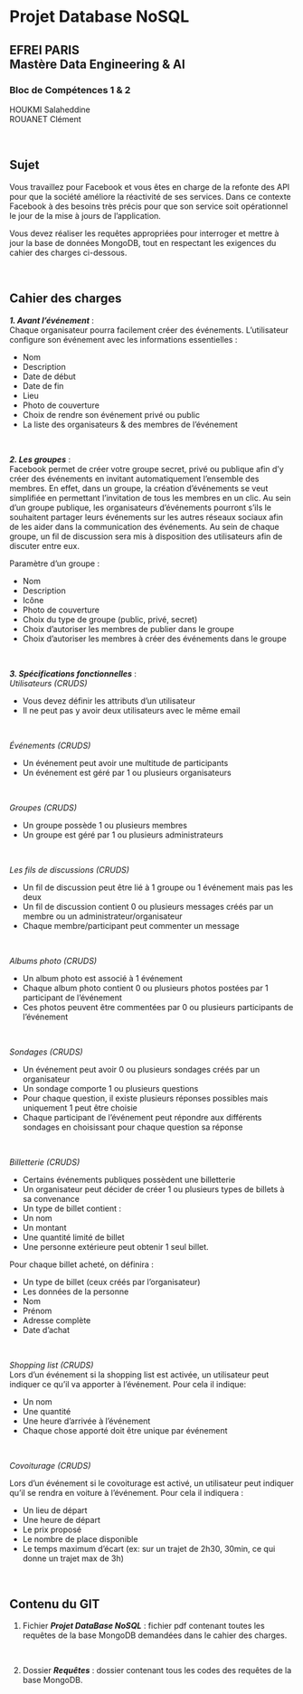 # Projet Database NoSQL

## EFREI PARIS <br> Mastère Data Engineering & AI 

### Bloc de Compétences 1 & 2

HOUKMI Salaheddine  
ROUANET Clément  

<br>

## Sujet
Vous travaillez pour Facebook et vous êtes en charge de la refonte des API pour que la société améliore la réactivité de ses services. Dans ce contexte Facebook à des besoins très précis pour que son service soit opérationnel le jour de la mise à jours de l’application.

Vous devez réaliser les requêtes appropriées pour interroger et mettre à jour la base de données MongoDB, tout en respectant les exigences du cahier des charges ci-dessous.

<br>

## Cahier des charges
***1. Avant l’événement*** : <br>
Chaque organisateur pourra facilement créer des événements.
L’utilisateur configure son événement avec les informations essentielles :
   - Nom
   - Description
   - Date de début
   - Date de fin
   - Lieu
   - Photo de couverture
   - Choix de rendre son événement privé ou public
   - La liste des organisateurs & des membres de l’événement

<br>

***2. Les groupes*** : <br>
Facebook permet de créer votre groupe secret, privé ou publique afin d’y créer des événements en invitant automatiquement l’ensemble des membres.
En effet, dans un groupe, la création d’événements se veut simplifiée en permettant l’invitation de tous les membres en un clic. Au sein d’un groupe publique, les organisateurs d’événements pourront s’ils le souhaitent partager leurs événements sur les autres réseaux sociaux afin de les aider dans la communication des événements.
Au sein de chaque groupe, un fil de discussion sera mis à disposition des utilisateurs afin de discuter entre eux.

Paramètre d’un groupe :
   - Nom
   - Description
   - Icône
   - Photo de couverture
   - Choix du type de groupe (public, privé, secret)
   - Choix d’autoriser les membres de publier dans le groupe
   - Choix d’autoriser les membres à créer des événements dans le groupe

<br>

***3. Spécifications fonctionnelles*** : <br>
*Utilisateurs (CRUDS)*
   - Vous devez définir les attributs d’un utilisateur
   - Il ne peut pas y avoir deux utilisateurs avec le même email

<br>

*Événements (CRUDS)*
- Un événement peut avoir une multitude de participants
- Un événement est géré par 1 ou plusieurs organisateurs

<br>

*Groupes (CRUDS)*
- Un groupe possède 1 ou plusieurs membres
- Un groupe est géré par 1 ou plusieurs administrateurs

<br>

*Les fils de discussions (CRUDS)*
- Un fil de discussion peut être lié à 1 groupe ou 1 événement mais pas les deux
- Un fil de discussion contient 0 ou plusieurs messages créés par un membre ou un administrateur/organisateur
- Chaque membre/participant peut commenter un message

<br>

*Albums photo (CRUDS)*
- Un album photo est associé à 1 événement
- Chaque album photo contient 0 ou plusieurs photos postées par 1 participant de l’événement
- Ces photos peuvent être commentées par 0 ou plusieurs participants de l’événement

<br>

*Sondages (CRUDS)*
- Un événement peut avoir 0 ou plusieurs sondages créés par un organisateur
- Un sondage comporte 1 ou plusieurs questions
- Pour chaque question, il existe plusieurs réponses possibles mais uniquement 1 peut être choisie
- Chaque participant de l’événement peut répondre aux différents sondages en choisissant pour chaque question sa réponse

<br>

*Billetterie (CRUDS)*
- Certains événements publiques possèdent une billetterie
- Un organisateur peut décider de créer 1 ou plusieurs types de billets à sa convenance
- Un type de billet contient :
- Un nom
- Un montant
- Une quantité limité de billet
- Une personne extérieure peut obtenir 1 seul billet.

Pour chaque billet acheté, on définira :
- Un type de billet (ceux créés par l’organisateur)
- Les données de la personne
- Nom
- Prénom
- Adresse complète
- Date d’achat

<br>

*Shopping list (CRUDS)* <br>
Lors d’un événement si la shopping list est activée, un utilisateur peut indiquer ce qu’il va apporter à l’événement. 
Pour cela il indique:
- Un nom
- Une quantité
- Une heure d’arrivée à l’événement
- Chaque chose apporté doit être unique par événement

<br>

*Covoiturage (CRUDS)* <br>

Lors d’un événement si le covoiturage est activé, un utilisateur peut indiquer qu’il se rendra en voiture à l’événement.
Pour cela il indiquera :
- Un lieu de départ
- Une heure de départ
- Le prix proposé
- Le nombre de place disponible
- Le temps maximum d’écart (ex: sur un trajet de 2h30, 30min, ce qui donne un trajet max de 3h)

<br>

## Contenu du GIT

1. Fichier ***Projet DataBase NoSQL*** : fichier pdf contenant toutes les requêtes de la base MongoDB demandées dans le cahier des charges.

<br>

2. Dossier ***Requêtes*** : dossier contenant tous les codes des requêtes de la base MongoDB.
